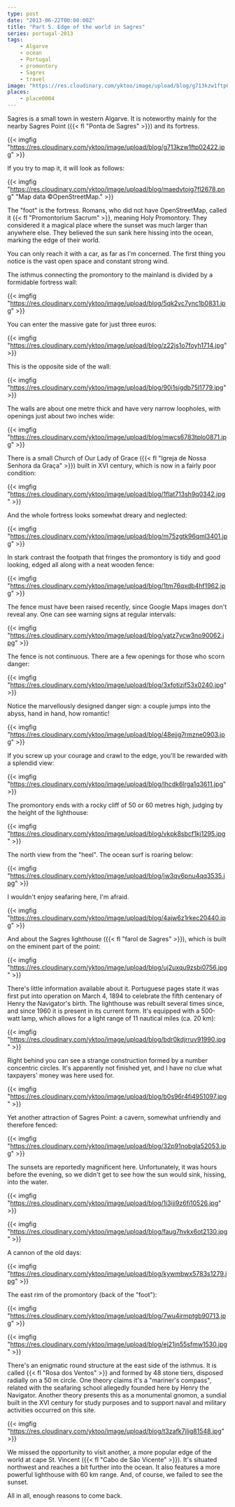 ```yaml
---
type: post
date: "2013-06-22T00:00:00Z"
title: "Part 5. Edge of the world in Sagres"
series: portugal-2013
tags:
    - Algarve
    - ocean
    - Portugal
    - promontory
    - Sagres
    - travel
image: "https://res.cloudinary.com/yktoo/image/upload/blog/g713kzw1ftp02422.jpg"
places:
    - place0004
---
```


Sagres is a small town in western Algarve. It is noteworthy mainly for the nearby Sagres Point ({{< fl "Ponta de Sagres" >}}) and its fortress.

{{< imgfig "https://res.cloudinary.com/yktoo/image/upload/blog/g713kzw1ftp02422.jpg" >}}

<!--more-->

If you try to map it, it will look as follows:

{{< imgfig "https://res.cloudinary.com/yktoo/image/upload/blog/maedvtojg7fl2678.png" "Map data ©OpenStreetMap." >}}

The "foot" is the fortress. Romans, who did not have OpenStreetMap, called it {{< fl "Promontorium Sacrum" >}}, meaning Holy Promontory. They considered it a magical place where the sunset was much larger than anywhere else. They believed the sun sank here hissing into the ocean, marking the edge of their world.

You can only reach it with a car, as far as I'm concerned. The first thing you notice is the vast open space and constant strong wind.

The isthmus connecting the promontory to the mainland is divided by a formidable fortress wall:

{{< imgfig "https://res.cloudinary.com/yktoo/image/upload/blog/5qk2vc7ync1b0831.jpg" >}}

You can enter the massive gate for just three euros:

{{< imgfig "https://res.cloudinary.com/yktoo/image/upload/blog/z22js1o7foyh1714.jpg" >}}

This is the opposite side of the wall:

{{< imgfig "https://res.cloudinary.com/yktoo/image/upload/blog/90i1sigdb75l1779.jpg" >}}

The walls are about one metre thick and have very narrow loopholes, with openings just about two inches wide:

{{< imgfig "https://res.cloudinary.com/yktoo/image/upload/blog/mwcs6783tplo0871.jpg" >}}

There is a small Church of Our Lady of Grace ({{< fl "Igreja de Nossa Senhora da Graça" >}}) built in XVI century, which is now in a fairly poor condition:

{{< imgfig "https://res.cloudinary.com/yktoo/image/upload/blog/1flat713sh9q0342.jpg" >}}

And the whole fortress looks somewhat dreary and neglected:

{{< imgfig "https://res.cloudinary.com/yktoo/image/upload/blog/m75zgtk96qml3401.jpg" >}}

In stark contrast the footpath that fringes the promontory is tidy and good looking, edged all along with a neat wooden fence:

{{< imgfig "https://res.cloudinary.com/yktoo/image/upload/blog/1tm76qxdb4hf1962.jpg" >}}

The fence must have been raised recently, since Google Maps images don't reveal any. One can see warning signs at regular intervals:

{{< imgfig "https://res.cloudinary.com/yktoo/image/upload/blog/yatz7ycw3no90062.jpg" >}}

The fence is not continuous. There are a few openings for those who scorn danger:

{{< imgfig "https://res.cloudinary.com/yktoo/image/upload/blog/3xfotizjf53x0240.jpg" >}}

Notice the marvellously designed danger sign: a couple jumps into the abyss, hand in hand, how romantic!

{{< imgfig "https://res.cloudinary.com/yktoo/image/upload/blog/48ejjg7rmzne0903.jpg" >}}

If you screw up your courage and crawl to the edge, you'll be rewarded with a splendid view:

{{< imgfig "https://res.cloudinary.com/yktoo/image/upload/blog/lhcdk6lrga1q3611.jpg" >}}

The promontory ends with a rocky cliff of 50 or 60 metres high, judging by the height of the lighthouse:

{{< imgfig "https://res.cloudinary.com/yktoo/image/upload/blog/vkpk8sbcf1kj1295.jpg" >}}

The north view from the "heel". The ocean surf is roaring below:

{{< imgfig "https://res.cloudinary.com/yktoo/image/upload/blog/jw3qv6pnu4qq3535.jpg" >}}

I wouldn't enjoy seafaring here, I'm afraid.

{{< imgfig "https://res.cloudinary.com/yktoo/image/upload/blog/4ajw6z1rkec20440.jpg" >}}

And about the Sagres lighthouse ({{< fl "farol de Sagres" >}}), which is built on the eminent part of the point:

{{< imgfig "https://res.cloudinary.com/yktoo/image/upload/blog/uj2uxqu9zsbi0756.jpg" >}}

There's little information available about it. Portuguese pages state it was first put into operation on March 4, 1894 to celebrate the fifth centenary of Henry the Navigator's birth. The lighthouse was rebuilt several times since, and since 1960 it is present in its current form. It's equipped with a 500-watt lamp, which allows for a light range of 11 nautical miles (ca. 20 km):

{{< imgfig "https://res.cloudinary.com/yktoo/image/upload/blog/bdr0kdjrruv91990.jpg" >}}

Right behind you can see a strange construction formed by a number concentric circles. It's apparently not finished yet, and I have no clue what taxpayers' money was here used for.

{{< imgfig "https://res.cloudinary.com/yktoo/image/upload/blog/b0s96r4fi4951097.jpg" >}}

Yet another attraction of Sagres Point: a cavern, somewhat unfriendly and therefore fenced:

{{< imgfig "https://res.cloudinary.com/yktoo/image/upload/blog/32p91nobgla52053.jpg" >}}

The sunsets are reportedly magnificent here. Unfortunately, it was hours before the evening, so we didn't get to see how the sun would sink, hissing, into the water.

{{< imgfig "https://res.cloudinary.com/yktoo/image/upload/blog/1i3iji9z6fi10526.jpg" >}}

{{< imgfig "https://res.cloudinary.com/yktoo/image/upload/blog/faug7hvkx6ot2130.jpg" >}}

A cannon of the old days:

{{< imgfig "https://res.cloudinary.com/yktoo/image/upload/blog/kywmbwx5783s1279.jpg" >}}

The east rim of the promontory (back of the "foot"):

{{< imgfig "https://res.cloudinary.com/yktoo/image/upload/blog/7wu4irmptgb90713.jpg" >}}

{{< imgfig "https://res.cloudinary.com/yktoo/image/upload/blog/ej21jn55sfmw1530.jpg" >}}

There's an enigmatic round structure at the east side of the isthmus. It is called {{< fl "Rosa dos Ventos" >}} and formed by 48 stone tiers, disposed radially on a 50 m circle. One theory claims it's a "mariner's compass", related with the seafaring school allegedly founded here by Henry the Navigator. Another theory presents this as a monumental gnomon, a sundial built in the XVI century for study purposes and to support naval and military activities occurred on this site.

{{< imgfig "https://res.cloudinary.com/yktoo/image/upload/blog/t3zafk7jlig81548.jpg" >}}

We missed the opportunity to visit another, a more popular edge of the world at cape St. Vincent ({{< fl "Cabo de São Vicente" >}}). It's situated northwest and reaches a bit further into the ocean. It also features a more powerful lighthouse with 60 km range. And, of course, we failed to see the sunset.

All in all, enough reasons to come back.
